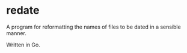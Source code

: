 # redate

A program for reformatting the names of files to be dated in a sensible manner.

Written in Go.
